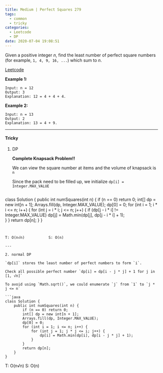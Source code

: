 ```yaml
---
title: Medium | Perfect Squares 279
tags:
  - common
  - tricky
categories:
  - Leetcode
  - DP
date: 2020-07-04 19:08:51
---
```


Given a positive integer *n*, find the least number of perfect square numbers (for example, `1, 4, 9, 16, ...`) which sum to *n*.

[Leetcode](https://leetcode.com/problems/perfect-squares/)

<!--more-->

**Example 1:**

```
Input: n = 12
Output: 3 
Explanation: 12 = 4 + 4 + 4.
```

**Example 2:**

```
Input: n = 13
Output: 2
Explanation: 13 = 4 + 9.
```

---

#### Tricky 

1. DP

   **Complete Knapsack Problem!!**

   We can view the square number at items and the volume of knapsack is `n`

   Since the pack need to be filled up, we initialize `dp[i] = Integer.MAX_VALUE`

   ```java
class Solution {
       public int numSquares(int n) {
           if (n == 0) return 0;
           int[] dp = new int[n + 1];
           Arrays.fill(dp, Integer.MAX_VALUE);
           dp[0] = 0;
           for (int i = 1; i * i <= n; i++) {
               for (int j = i * i; j <= n; j++) {
                   if (dp[j - i * i] != Integer.MAX_VALUE) 
                       dp[j] = Math.min(dp[j], dp[j - i * i] + 1);  
               }
           }
           return dp[n];
       }
   }
   ```
   

T: O(n√n)			S: O(n)

---

   2. normal DP

   `dp[i]` stores the least number of perfect numbers to form `i`.

   Check all possible perfect number `dp[i] = dp[i - j * j] + 1 for j in [1, √n]`

   To avoid using `Math.sqrt()`, we could enumerate `j` from `1` to `j * j <= n`

   ```java
   class Solution {
       public int numSquares(int n) {
           if (n == 0) return 0;
           int[] dp = new int[n + 1];
           Arrays.fill(dp, Integer.MAX_VALUE);
           dp[0] = 0;
           for (int i = 1; i <= n; i++) {
               for (int j = 1; j * j <= i; j++) {
                   dp[i] = Math.min(dp[i], dp[i - j * j] + 1);
               }
           }
           return dp[n];
       }
   }
   ```

   T: O(n√n)			S: O(n)